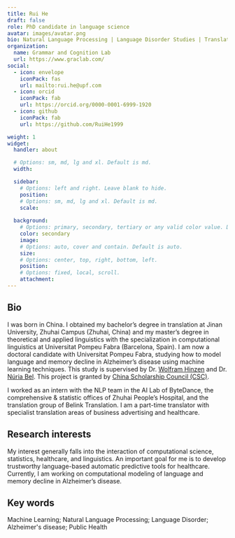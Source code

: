 ```yaml
---
title: Rui He
draft: false
role: PhD candidate in language science
avatar: images/avatar.png
bio: Natural Language Processing | Language Disorder Studies | Translation
organization:
  name: Grammar and Cognition Lab 
  url: https://www.graclab.com/
social:
  - icon: envelope
    iconPack: fas
    url: mailto:rui.he@upf.com
  - icon: orcid
    iconPack: fab
    url: https://orcid.org/0000-0001-6999-1920
  - icon: github
    iconPack: fab
    url: https://github.com/RuiHe1999

weight: 1
widget:
  handler: about

  # Options: sm, md, lg and xl. Default is md.
  width:

  sidebar:
    # Options: left and right. Leave blank to hide.
    position:
    # Options: sm, md, lg and xl. Default is md.
    scale:
  
  background:
    # Options: primary, secondary, tertiary or any valid color value. Default is primary.
    color: secondary
    image:
    # Options: auto, cover and contain. Default is auto.
    size:
    # Options: center, top, right, bottom, left.
    position:
    # Options: fixed, local, scroll.
    attachment: 
---
```


## Bio

I was born in China. I obtained my bachelor’s degree in translation at Jinan University, Zhuhai Campus (Zhuhai, China) and my master’s degree in theoretical and applied linguistics with the specialization in computational linguistics at Universitat Pompeu Fabra (Barcelona, Spain). I am now a doctoral candidate with Universitat Pompeu Fabra, studying how to model language and memory decline in Alzheimer’s disease using machine learning techniques. This study is supervised by Dr. [Wolfram Hinzen](https://sites.google.com/site/wolframhinzen/) and Dr. [Núria Bel](https://www.upf.edu/web/nuria-bel). This project is granted by [China Scholarship Council (CSC)](https://www.cscse.edu.cn/).

I worked as an intern with the NLP team in the AI Lab of ByteDance, the comprehensive & statistic offices of Zhuhai People’s Hospital, and the translation group of Belink Translation. I am a part-time translator with specialist translation areas of business advertising and healthcare.

## Research interests 

My interest generally falls into the interaction of computational science, statistics, healthcare, and linguistics. An important goal for me is to develop trustworthy language-based automatic predictive tools for healthcare. Currently, I am working on computational modeling of language and memory decline in Alzheimer’s disease. 

## Key words
Machine Learning; Natural Language Processing; Language Disorder; Alzheimer's disease; Public Health
